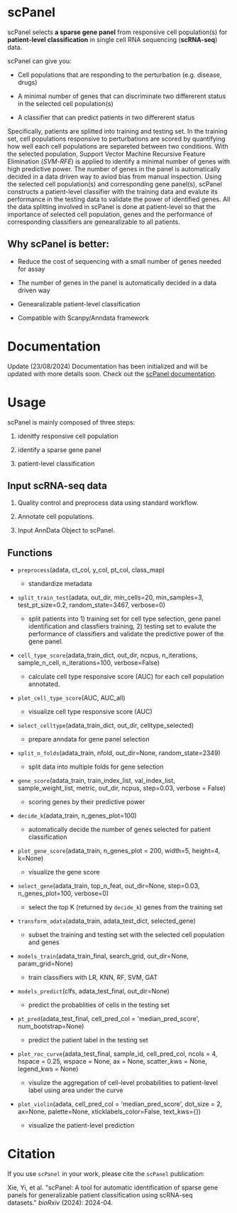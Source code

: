 # scPanel

scPanel selects **a sparse gene panel** from responsive cell population(s) for **patient-level classification** in single cell RNA sequencing (**scRNA-seq**) data. 

scPanel can give you:

- Cell populations that are responding to the perturbation (e.g. disease, drugs)

- A minimal number of genes that can discriminate two differerent status in the selected cell population(s)

- A classifier that can predict patients in two differerent status

Specifically, patients are splitted into training and testing set. In the training set, cell populations responsive to perturbations are scored by quantifying how well each cell populations are separeted between two conditions. With the selected population, Support Vector Machine Recursive Feature Elimination (*SVM*-*RFE*) is applied to identify a minimal number of genes with high predictive power. The number of genes in the panel is automatically decided in a data driven way to aviod bias from manual inspection. Using the selected cell population(s) and corresponding gene panel(s), scPanel constructs a patient-level classifier with the training data and evalute its performance in the testing data to validate the power of identified genes. All the data splitting involved in scPanel is done at patient-level so that the importance of selected cell population, genes and the performance of corresponding classifiers are genearalizable to all patients.

## Why scPanel is better:

- Reduce the cost of sequencing with a small number of genes needed for assay

- The number of genes in the panel is automatically decided in a data driven way

- Genearalizable patient-level classification

- Compatible with Scanpy/Anndata framework

# Documentation
Update (23/08/2024)
Documentation has been initialized and will be updated with more details soon. Check out the [scPanel documentation](https://scpanel.readthedocs.io/en/latest/autoapi/scpanel/index.html).

# Usage

scPanel is mainly composed of three steps:

1. idenitfy responsive cell population

2. identify a sparse gene panel

3. patient-level classification

## Input scRNA-seq data

1. Quality control and preprocess data using standard workflow.

2. Annotate cell populations.

3. Input AnnData Object to scPanel.

## Functions

- `preprocess`(adata, ct_col, y_col, pt_col, class_map)
  
  - standardize metadata

- `split_train_test`(adata, out_dir, min_cells=20, min_samples=3, test_pt_size=0.2, random_state=3467, verbose=0)
  
  - split patients into 1) training set for cell type selection, gene panel identification and classfiers training, 2) testing set to evalute the performance of classifiers and validate the predictive power of the gene panel.

- `cell_type_score`(adata_train_dict, out_dir, ncpus, n_iterations, sample_n_cell, n_iterations=100, verbose=False)
  
  - calculate cell type responsive score (AUC) for each cell population annotated.

- `plot_cell_type_score`(AUC, AUC_all)
  
  - visualize cell type responsive score (AUC)

- `select_celltype`(adata_train_dict, out_dir, celltype_selected)
  
  - prepare anndata for gene panel selection

- `split_n_folds`(adata_train, nfold, out_dir=None, random_state=2349)
  
  - split data into multiple folds for gene selection

- `gene_score`(adata_train, train_index_list, val_index_list, sample_weight_list, metric, out_dir, ncpus, step=0.03, verbose = False)
  
  - scoring genes by their predictive power

- `decide_k`(adata_train, n_genes_plot=100)
  
  - automatically decide the number of genes selected for patient classification

- `plot_gene_score`(adata_train, n_genes_plot = 200, width=5, height=4, k=None)
  
  - visualize the gene score

- `select_gene`(adata_train, top_n_feat, out_dir=None, step=0.03, n_genes_plot=100, verbose=0)
  
  - select the top K (returned by `decide_k`) genes from the training set

- `transform_adata`(adata_train, adata_test_dict, selected_gene)
  
  - subset the training and testing set with the selected cell population and genes

- `models_train`(adata_train_final, search_grid, out_dir=None, param_grid=None)
  
  - train classifiers with LR, KNN, RF, SVM, GAT

- `models_predict`(clfs, adata_test_final, out_dir=None)
  
  - predict the probablities of cells in the testing set

- `pt_pred`(adata_test_final, cell_pred_col = 'median_pred_score', num_bootstrap=None)
  
  - predict the patient label in the testing set

- `plot_roc_curve`(adata_test_final, sample_id, cell_pred_col, ncols = 4, hspace = 0.25, wspace = None, ax = None, scatter_kws = None, legend_kws = None)
  
  - visulize the aggregation of cell-level probabilities to patient-level label using area under the curve

- `plot_violin`(adata, cell_pred_col = 'median_pred_score', dot_size = 2, ax=None, palette=None, xticklabels_color=False, text_kws={})
  
  - visualize the patient-level prediction

# Citation

If you use `scPanel` in your work, please cite the `scPanel` publication:

Xie, Yi, et al. "scPanel: A tool for automatic identification of sparse gene panels for generalizable patient classification using scRNA-seq datasets." *bioRxiv* (2024): 2024-04.


